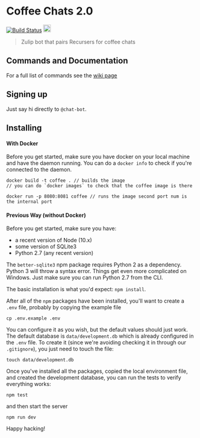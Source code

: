 # Coffee Chats 2.0 
[![Build Status](https://travis-ci.com/thechutrain/rc-coffee-chats.svg?branch=master)](https://travis-ci.com/thechutrain/rc-coffee-chats) <a href='http://www.recurse.com' title='Made with love at the Recurse Center'><img src='https://cloud.githubusercontent.com/assets/2883345/11325206/336ea5f4-9150-11e5-9e90-d86ad31993d8.png' height='20px'/></a>
> Zulip bot that pairs Recursers for coffee chats

## Commands and Documentation
For a full list of commands see the [wiki page](https://github.com/thechutrain/rc-coffee-chats/wiki/)

## Signing up  
Just say hi directly to `@chat-bot`. 

## Installing
#### With Docker
Before you get started, make sure you have docker on your local machine and have the daemon running. You can do a `docker info` to check if you're connected to the daemon.


```
docker build -t coffee . // builds the image
// you can do `docker images` to check that the coffee image is there

docker run -p 8080:8081 coffee // runs the image second port num is the internal port
```

#### Previous Way (without Docker)
Before you get started, make sure you have:

* a recent version of Node (10.x) 
* some version of SQLite3
* Python 2.7 (any recent version)

The `better-sqlite3` npm package requires Python 2 as a dependency. Python 3 will throw a syntax error. Things get even more complicated on Windows. Just make sure you can run Python 2.7 from the CLI.

The basic installation is what you'd expect: `npm install`.

After all of the `npm` packages have been installed, you'll want to create a `.env` file, probably by copying the example file

```
cp .env.example .env
```

You can configure it as you wish, but the default values should just work. The default database is `data/development.db` which is already configured in the `.env` file. To create it (since we're avoiding checking it in through our `.gitignore`), you just need to touch the file:

```
touch data/development.db
```

Once you've installed all the packages, copied the local environment file, and created the development database, you can run the tests to verify everything works:

```
npm test
```

and then start the server

```
npm run dev
```

Happy hacking!

